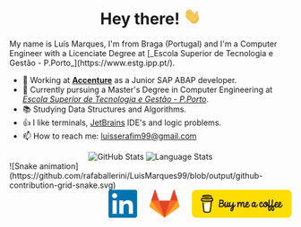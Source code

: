 <h1 align='center'>Hey there!
<img src="https://raw.githubusercontent.com/LuisMarques99/LuisMarques99/master/assets/wave.gif" height="30px"/>
</h1>

<p>My name is Luís Marques, I'm from Braga (Portugal) and I'm a Computer Engineer with a Licenciate Degree at [_Escola Superior de Tecnologia e Gestão - P.Porto_](https://www.estg.ipp.pt/).</p>

<!-- :briefcase:
:telescope:
:books:
:thumbsup:
:mailbox: -->
- 💼 Working at [**Accenture**](https://www.accenture.com/) as a Junior SAP ABAP developer.
- 🔭 Currently pursuing a Master's Degree in Computer Engineering at [_Escola Superior de Tecnologia e Gestão - P.Porto_](https://www.estg.ipp.pt/).
- 📚 Studying Data Structures and Algorithms.
- 👍 I like terminals, [JetBrains](https://www.jetbrains.com/) IDE's and logic problems.
- 📫 How to reach me: luisserafim99@gmail.com

<p></p>

<div align="center">
    <img height="180em" alt="GitHub Stats" src="https://github-readme-stats.vercel.app/api?username=LuisMarques99&show_icons=true&hide_border=true&count_private=true&theme=material-palenight"/>
    <img height="180em" alt="Language Stats" src="https://github-readme-stats.vercel.app/api/top-langs/?username=LuisMarques99&layout=compact&hide_border=true&theme=material-palenight"/>
</div>

<div>
    ![Snake animation](https://github.com/rafaballerini/LuisMarques99/blob/output/github-contribution-grid-snake.svg)
</div>
<div align="right">
    <a href="https://www.linkedin.com/in/luismarques99/"><img height="50" src="https://raw.githubusercontent.com/LuisMarques99/LuisMarques99/master/assets/linkedin-logo.png"></a>
    &emsp;
    <a href="https://gitlab.com/LuisMarques99"><img height="50" src="https://raw.githubusercontent.com/LuisMarques99/LuisMarques99/master/assets/gitlab-logo.png"></a>
    &emsp;
    <a href="https://www.buymeacoffee.com/LuisMarques99"><img height="50" src="https://raw.githubusercontent.com/LuisMarques99/LuisMarques99/master/assets/BMC/bmc-button.png"></a>
</div>
